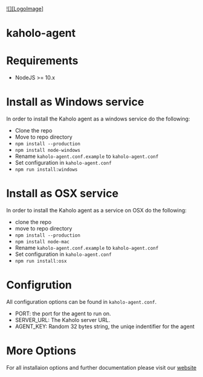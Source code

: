 [![][LogoImage]][website] 
# kaholo-agent

# Requirements
- NodeJS >= 10.x

# Install as Windows service
In order to install the Kaholo agent as a windows service do the following:
- Clone the repo
- Move to repo directory
- `npm install --production`
- `npm install node-windows`
- Rename `kaholo-agent.conf.example` to `kaholo-agent.conf`
- Set configuration in `kaholo-agent.conf` 
- `npm run install:windows`

# Install as OSX service
In order to install the Kaholo agent as a service on OSX do the following:
- clone the repo
- move to repo directory
- `npm install --production`
- `npm install node-mac`
- Rename `kaholo-agent.conf.example` to `kaholo-agent.conf`
- Set configuration in `kaholo-agent.conf` 
- `npm run install:osx`

# Configrution
All configuration options can be found in `kaholo-agent.conf`.
- PORT: the port for the agent to run on.
- SERVER_URL: The Kaholo server URL.
- AGENT_KEY: Random 32 bytes string, the uniqe indentifier for the agent

# More Options
For all installaion options and further documentation please visit our [website]



[website]: https://kaholo.io/blog/documents/kaholo-user-guide/installing-kaholo/installing-kaholo-agent/
